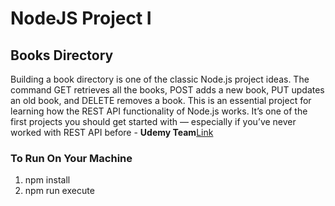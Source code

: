 # NodeJS Project I

## Books Directory
Building a book directory is one of the classic Node.js project ideas. The command GET retrieves all the books, POST adds a new book, PUT updates an old book, and DELETE removes a book. This is an essential project for learning how the REST API functionality of Node.js works. It’s one of the first projects you should get started with — especially if you’ve never worked with REST API before - **Udemy Team**[Link](https://blog.udemy.com/node-js-project-ideas/)

### To Run On Your Machine
1. npm install
2. npm run execute

